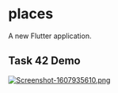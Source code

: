 # places

A new Flutter application.

## Task 42 Demo

[![Screenshot-1607935610.png](https://i.postimg.cc/tJWc3K59/Screenshot-1607935610.png)](https://postimg.cc/m1ZVR6Jn)
